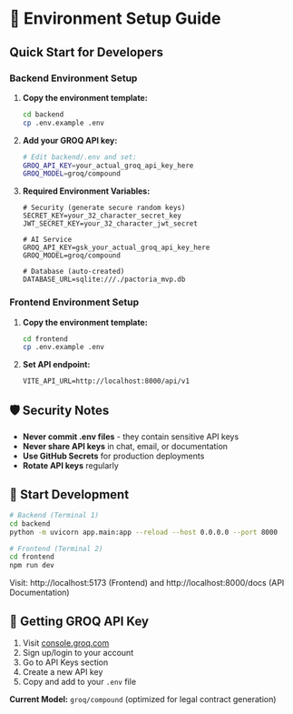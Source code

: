 # 🔐 Environment Setup Guide

## Quick Start for Developers

### Backend Environment Setup

1. **Copy the environment template:**
   ```bash
   cd backend
   cp .env.example .env
   ```

2. **Add your GROQ API key:**
   ```bash
   # Edit backend/.env and set:
   GROQ_API_KEY=your_actual_groq_api_key_here
   GROQ_MODEL=groq/compound
   ```

3. **Required Environment Variables:**
   ```env
   # Security (generate secure random keys)
   SECRET_KEY=your_32_character_secret_key
   JWT_SECRET_KEY=your_32_character_jwt_secret
   
   # AI Service
   GROQ_API_KEY=gsk_your_actual_groq_api_key_here
   GROQ_MODEL=groq/compound
   
   # Database (auto-created)
   DATABASE_URL=sqlite:///./pactoria_mvp.db
   ```

### Frontend Environment Setup

1. **Copy the environment template:**
   ```bash
   cd frontend
   cp .env.example .env
   ```

2. **Set API endpoint:**
   ```env
   VITE_API_URL=http://localhost:8000/api/v1
   ```

## 🛡️ Security Notes

- **Never commit .env files** - they contain sensitive API keys
- **Never share API keys** in chat, email, or documentation
- **Use GitHub Secrets** for production deployments
- **Rotate API keys** regularly

## 🚀 Start Development

```bash
# Backend (Terminal 1)
cd backend
python -m uvicorn app.main:app --reload --host 0.0.0.0 --port 8000

# Frontend (Terminal 2)  
cd frontend
npm run dev
```

Visit: http://localhost:5173 (Frontend) and http://localhost:8000/docs (API Documentation)

## 🔑 Getting GROQ API Key

1. Visit [console.groq.com](https://console.groq.com)
2. Sign up/login to your account
3. Go to API Keys section
4. Create a new API key
5. Copy and add to your `.env` file

**Current Model:** `groq/compound` (optimized for legal contract generation)